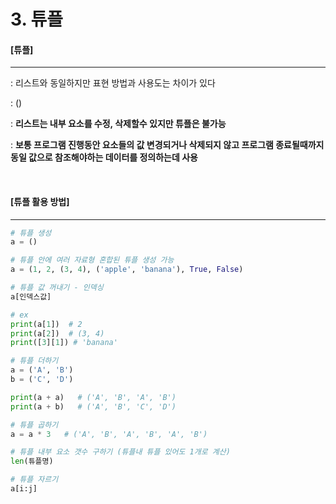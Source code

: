 # 3. 튜플

#### [튜플]

----

: 리스트와 동일하지만 표현 방법과 사용도는 차이가 있다

: ()

: **리스트는 내부 요소를 수정, 삭제할수 있지만 튜플은 불가능**

: **보통 프로그램 진행동안 요소들의 값 변경되거나 삭제되지 않고 프로그램 종료될때까지 동일 값으로 참조해야하는 데이터를 정의하는데 사용**

<br>

#### [튜플 활용 방법]

-----

```python
# 튜플 생성
a = ()
```

```python
# 튜플 안에 여러 자료형 혼합된 튜플 생성 가능
a = (1, 2, (3, 4), ('apple', 'banana'), True, False)
```

```python
# 튜플 값 꺼내기 - 인덱싱
a[인덱스값]

# ex
print(a[1])  # 2
print(a[2])  # (3, 4)
print([3][1]) # 'banana'
```

```python
# 튜플 더하기
a = ('A', 'B')
b = ('C', 'D')

print(a + a)   # ('A', 'B', 'A', 'B')
print(a + b)   # ('A', 'B', 'C', 'D')
```

```python
# 튜플 곱하기
a = a * 3   # ('A', 'B', 'A', 'B', 'A', 'B')
```

```python
# 튜플 내부 요소 갯수 구하기 (튜플내 튜플 있어도 1개로 계산)
len(튜플명)
```

```python
# 튜플 자르기
a[i:j]
```


